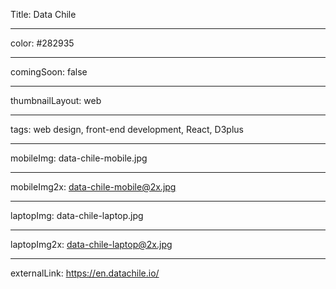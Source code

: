 Title: Data Chile

----

color: #282935

----

comingSoon: false

----

thumbnailLayout: web

----

tags: web design, front-end development, React, D3plus

----

mobileImg: data-chile-mobile.jpg

----

mobileImg2x: data-chile-mobile@2x.jpg

----

laptopImg: data-chile-laptop.jpg

----

laptopImg2x: data-chile-laptop@2x.jpg

----

externalLink: https://en.datachile.io/
